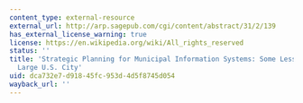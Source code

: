 ```yaml
---
content_type: external-resource
external_url: http://arp.sagepub.com/cgi/content/abstract/31/2/139
has_external_license_warning: true
license: https://en.wikipedia.org/wiki/All_rights_reserved
status: ''
title: 'Strategic Planning for Municipal Information Systems: Some Lessons From a
  Large U.S. City'
uid: dca732e7-d918-45fc-953d-4d5f8745d054
wayback_url: ''
---
```

